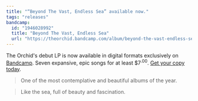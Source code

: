 ```yaml
---
title: "“Beyond The Vast, Endless Sea” available now."
tags: "releases"
bandcamp:
  id: "1946028992"
  title: "Beyond The Vast, Endless Sea"
  url: "https://theorchid.bandcamp.com/album/beyond-the-vast-endless-sea"
---
```


The Orchid's debut LP is now available in digital formats exclusively on [Bandcamp](https://theorchid.bandcamp.com). Seven expansive, epic songs for at least $7<sup><span>.</span>00</sup>. [Get your copy today](https://theorchid.bandcamp.com/album/beyond-the-vast-endless-sea).

> One of the most contemplative and beautiful albums of the year.

> Like the sea, full of beauty and fascination.
